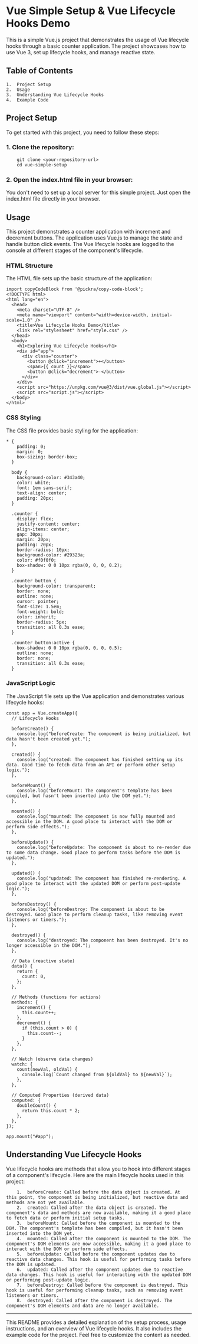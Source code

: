 # Vue Simple Setup & Vue Lifecycle Hooks Demo

This is a simple Vue.js project that demonstrates the usage of Vue lifecycle hooks through a basic counter application. The project showcases how to use Vue 3, set up lifecycle hooks, and manage reactive state.
## Table of Contents

    1.	Project Setup
    2.	Usage
    3.	Understanding Vue Lifecycle Hooks
    4.	Example Code


## Project Setup

To get started with this project, you need to follow these steps:

   ### 1.	Clone the repository:
        git clone <your-repository-url>
        cd vue-simple-setup
   ### 2.	Open the index.html file in your browser: 
   You don't need to set up a local server for this simple project. Just open the index.html file directly in your browser.

## Usage

This project demonstrates a counter application with increment and decrement buttons. The application uses Vue.js to manage the state and handle button click events. The Vue lifecycle hooks are logged to the console at different stages of the component's lifecycle.

### HTML Structure

The HTML file sets up the basic structure of the application:

```
import copyCodeBlock from '@pickra/copy-code-block';
<!DOCTYPE html>
<html lang="en">
  <head>
    <meta charset="UTF-8" />
    <meta name="viewport" content="width=device-width, initial-scale=1.0" />
    <title>Vue Lifecycle Hooks Demo</title>
    <link rel="stylesheet" href="style.css" />
  </head>
  <body>
    <h1>Exploring Vue Lifecycle Hooks</h1>
    <div id="app">
      <div class="counter">
        <button @click="increment">+</button>
        <span>{{ count }}</span>
        <button @click="decrement">-</button>
      </div>
    </div>
    <script src="https://unpkg.com/vue@3/dist/vue.global.js"></script>
    <script src="script.js"></script>
  </body>
</html>
 ```

### CSS Styling

The CSS file provides basic styling for the application:

```
* {
    padding: 0;
    margin: 0;
    box-sizing: border-box;
  }
  
  body {
    background-color: #343a40;
    color: white;
    font: 1em sans-serif;
    text-align: center;
    padding: 20px;
  }
  
  .counter {
    display: flex;
    justify-content: center;
    align-items: center;
    gap: 30px;
    margin: 20px;
    padding: 20px;
    border-radius: 10px;
    background-color: #29323a;
    color: #f0f0f0;
    box-shadow: 0 0 10px rgba(0, 0, 0, 0.2);
  }
  
  .counter button {
    background-color: transparent;
    border: none;
    outline: none;
    cursor: pointer;
    font-size: 1.5em;
    font-weight: bold;
    color: inherit;
    border-radius: 5px;
    transition: all 0.3s ease;
  }
  
  .counter button:active {
    box-shadow: 0 0 10px rgba(0, 0, 0, 0.5);
    outline: none;
    border: none;
    transition: all 0.3s ease;
  }

  ```

### JavaScript Logic

The JavaScript file sets up the Vue application and demonstrates various lifecycle hooks:

```
const app = Vue.createApp({
  // Lifecycle Hooks

  beforeCreate() {
    console.log("beforeCreate: The component is being initialized, but data hasn't been created yet.");
  },

  created() {
    console.log("created: The component has finished setting up its data. Good time to fetch data from an API or perform other setup logic.");
  },

  beforeMount() {
    console.log("beforeMount: The component's template has been compiled, but hasn't been inserted into the DOM yet.");
  },

  mounted() {
    console.log("mounted: The component is now fully mounted and accessible in the DOM. A good place to interact with the DOM or perform side effects.");
  },

  beforeUpdate() {
    console.log("beforeUpdate: The component is about to re-render due to some data change. Good place to perform tasks before the DOM is updated.");
  },

  updated() {
    console.log("updated: The component has finished re-rendering. A good place to interact with the updated DOM or perform post-update logic.");
  },

  beforeDestroy() {
    console.log("beforeDestroy: The component is about to be destroyed. Good place to perform cleanup tasks, like removing event listeners or timers.");
  },

  destroyed() {
    console.log("destroyed: The component has been destroyed. It's no longer accessible in the DOM.");
  },

  // Data (reactive state)
  data() {
    return {
      count: 0,
    };
  },

  // Methods (functions for actions)
  methods: {
    increment() {
      this.count++;
    },
    decrement() {
      if (this.count > 0) {
        this.count--;
      }
    },
  },

  // Watch (observe data changes)
  watch: {
    count(newVal, oldVal) {
      console.log(`Count changed from ${oldVal} to ${newVal}`);
    },
  },

  // Computed Properties (derived data)
  computed: {
    doubleCount() {
      return this.count * 2;
    },
  },
});

app.mount("#app");

```




## Understanding Vue Lifecycle Hooks

Vue lifecycle hooks are methods that allow you to hook into different stages of a component's lifecycle. Here are the main lifecycle hooks used in this project:

        1.	beforeCreate: Called before the data object is created. At this point, the component is being initialized, but reactive data and methods are not yet available.
        2.	created: Called after the data object is created. The component's data and methods are now available, making it a good place to fetch data or perform initial setup tasks.
        3.	beforeMount: Called before the component is mounted to the DOM. The component's template has been compiled, but it hasn't been inserted into the DOM yet.
        4.	mounted: Called after the component is mounted to the DOM. The component's DOM elements are now accessible, making it a good place to interact with the DOM or perform side effects.
        5.	beforeUpdate: Called before the component updates due to reactive data changes. This hook is useful for performing tasks before the DOM is updated.
        6.	updated: Called after the component updates due to reactive data changes. This hook is useful for interacting with the updated DOM or performing post-update logic.
        7.	beforeDestroy: Called before the component is destroyed. This hook is useful for performing cleanup tasks, such as removing event listeners or timers.
        8.	destroyed: Called after the component is destroyed. The component's DOM elements and data are no longer available.



---

This README provides a detailed explanation of the setup process, usage instructions, and an overview of Vue lifecycle hooks. It also includes the example code for the project. Feel free to customize the content as needed.
